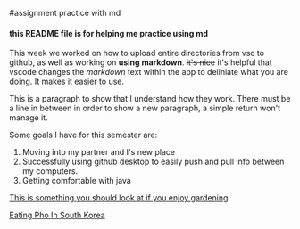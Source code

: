 #assignment practice with md
#### this README file is for helping me practice using md

This week we worked on how to upload entire directories from vsc to github, as well as working on **using markdown**. ~~it's nice~~ it's helpful that vscode changes the *markdown* text within the app to deliniate what you are doing. It makes it easier to use.

This is a paragraph to show that I understand how they work. There must be a line in between in order to show a new paragraph, a simple return won't manage it.

Some goals I have for this semester are:
1. Moving into my partner and I's new place
2. Successfully using github desktop to easily push and pull info between my computers.
3. Getting comfortable with java

[This is something you should look at if you enjoy gardening](https://www.gardencityharvest.org/)

[Eating Pho In South Korea](./images/pho.jpg)